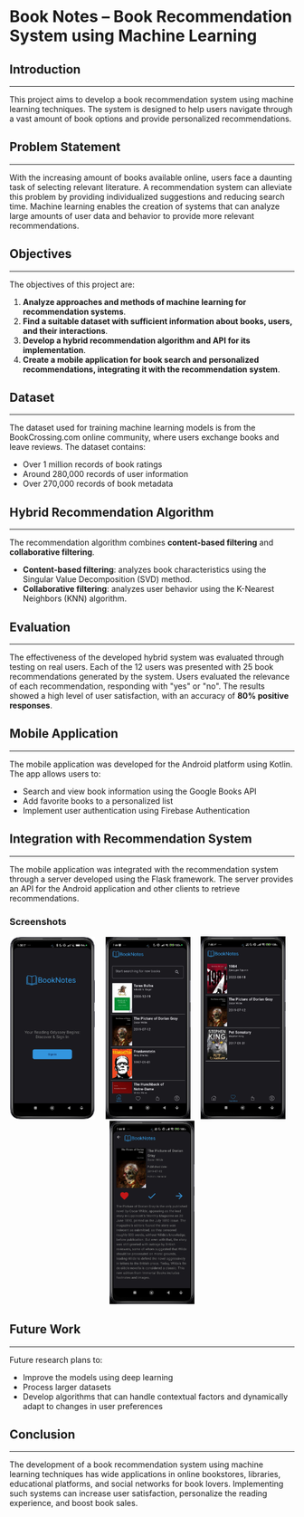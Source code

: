 # Book Notes – Book Recommendation System using Machine Learning

## Introduction
---------------

This project aims to develop a book recommendation system using machine learning techniques. The
system is designed to help users navigate through a vast amount of book options and provide
personalized recommendations.

## Problem Statement
--------------------

With the increasing amount of books available online, users face a daunting task of selecting
relevant literature. A recommendation system can alleviate this problem by providing individualized
suggestions and reducing search time. Machine learning enables the creation of systems that can
analyze large amounts of user data and behavior to provide more relevant recommendations.

## Objectives
--------------

The objectives of this project are:

1. **Analyze approaches and methods of machine learning for recommendation systems**.
2. **Find a suitable dataset with sufficient information about books, users, and their interactions**.
3. **Develop a hybrid recommendation algorithm and API for its implementation**.
4. **Create a mobile application for book search and personalized recommendations, integrating it
   with the recommendation system**.

## Dataset
------------

The dataset used for training machine learning models is from the BookCrossing.com online community,
where users exchange books and leave reviews. The dataset contains:

* Over 1 million records of book ratings
* Around 280,000 records of user information
* Over 270,000 records of book metadata

## Hybrid Recommendation Algorithm
-----------------------------------

The recommendation algorithm combines **content-based filtering** and **collaborative filtering**.

* **Content-based filtering**: analyzes book characteristics using the Singular Value
  Decomposition (SVD) method.
* **Collaborative filtering**: analyzes user behavior using the K-Nearest Neighbors (KNN) algorithm.

## Evaluation
--------------

The effectiveness of the developed hybrid system was evaluated through testing on real users. Each
of the 12 users was presented with 25 book recommendations generated by the system. Users evaluated
the relevance of each recommendation, responding with "yes" or "no". The results showed a high level
of user satisfaction, with an accuracy of **80% positive responses**.

## Mobile Application
---------------------

The mobile application was developed for the Android platform using Kotlin. The app allows users to:

* Search and view book information using the Google Books API
* Add favorite books to a personalized list
* Implement user authentication using Firebase Authentication

## Integration with Recommendation System
-----------------------------------------

The mobile application was integrated with the recommendation system through a server developed
using the Flask framework. The server provides an API for the Android application and other clients
to retrieve recommendations.

### Screenshots

<p align="center">
  <img src="img/booknotesapp1.png" width="150" style="margin-right: 15px; display: inline-block;" alt="">
  <img src="img/booknotesapp.png" width="150" style="margin-right: 15px; display: inline-block;" alt="">
  <img src="img/kindle-novels.png" width="150" style="margin-right: 15px; display: inline-block;" alt="">
  <img src="img/book-notes.png" width="150" style="display: inline-block;" alt="">
</p>


## Future Work
---------------

Future research plans to:

* Improve the models using deep learning
* Process larger datasets
* Develop algorithms that can handle contextual factors and dynamically adapt to changes in user
  preferences

## Conclusion
----------

The development of a book recommendation system using machine learning techniques has wide
applications in online bookstores, libraries, educational platforms, and social networks for book
lovers. Implementing such systems can increase user satisfaction, personalize the reading
experience, and boost book sales.
